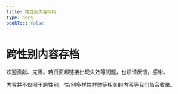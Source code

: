 ```yaml
---
title: 跨性别内容存档
type: docs
bookToc: false
---
```


# 跨性别内容存档

欢迎贡献、完善。若页面超链接出现失效等问题，也烦请反馈，感谢。

内容并不仅限于跨性别，性/别多样性群体等相关的内容等我们皆会收录。

<!-- ## 联系方式

若您有任何意见建议或者信息希望与我们联络，请使用以下方式：

Github: 

## 参与更新与维护

### 内容取向
-->